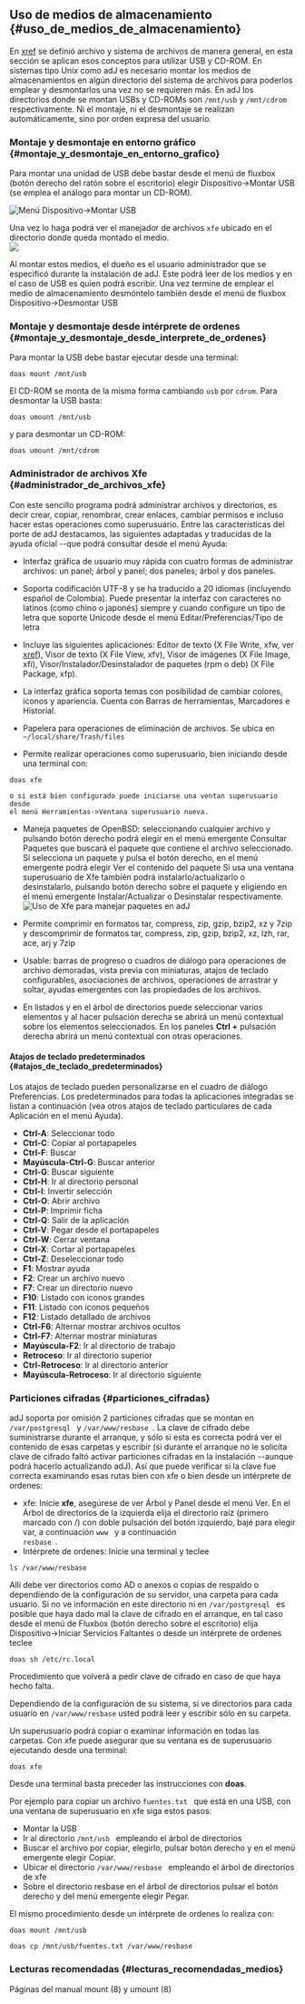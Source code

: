 ## Uso de medios de almacenamiento {#uso_de_medios_de_almacenamiento}

En [xref](#conceptos_basicos) se definió archivo y sistema de archivos de 
manera general, en esta sección se aplican esos conceptos para utilizar USB y 
CD-ROM.
En sistemas tipo Unix como adJ es necesario montar los medios de 
almacenamientos en algún directorio del sistema de archivos para poderlos 
emplear y desmontarlos una vez no se requieren más. En adJ los directorios 
donde se montan USBs y CD-ROMs son ```/mnt/usb``` y ```/mnt/cdrom``` 
respectivamente. Ni el montaje, ni el desmontaje se realizan automáticamente, 
sino por orden expresa del usuario.

### Montaje y desmontaje en entorno gráfico {#montaje_y_desmontaje_en_entorno_grafico}

Para montar una unidad de USB debe bastar desde el menú de fluxbox (botón 
derecho del ratón sobre el escritorio) elegir Dispositivo->Montar USB (se 
emplea el análogo para montar un CD-ROM).

![Menú Dispositivo->Montar USB](img/montar.png)


Una vez lo haga podrá ver el manejador de archivos ```xfe``` ubicado en el 
directorio donde queda montado el medio.  
![](img/xfecdrom.png)

Al montar estos medios, el dueño es el usuario administrador que se especificó 
durante la instalación de adJ. 
Este podrá leer de los medios y en el caso de USB es quien podrá escribir.
Una vez termine de emplear el medio de almacenamiento desmóntelo también 
desde el menú de fluxbox Dispositivo->Desmontar USB

### Montaje y desmontaje desde intérprete de ordenes {#montaje_y_desmontaje_desde_interprete_de_ordenes}

Para montar la USB debe bastar ejecutar desde una terminal:
```
doas mount /mnt/usb
```
El CD-ROM se monta de la misma forma cambiando ```usb``` por ```cdrom```.
Para desmontar la USB basta:
```
doas umount /mnt/usb
```
y para desmontar un CD-ROM:
```
doas umount /mnt/cdrom
```
            
### Administrador de archivos Xfe {#administrador_de_archivos_xfe}
 
Con este sencillo programa podrá administrar archivos y directorios, es decir 
crear, copiar, renombrar, crear enlaces, cambiar permisos e incluso hacer estas 
operaciones como superusuario.
Entre las características del porte de adJ destacamos, las siguientes adaptadas 
y traducidas de la ayuda oficial --que podrá consultar desde el menú Ayuda:

- Interfaz gráfica de usuario muy rápida con cuatro formas de administrar 
	archivos: un panel; árbol y panel; dos paneles; árbol y dos paneles.

- Soporta codificación UTF-8 y se ha traducido a 20 idiomas (incluyendo español 
	de Colombia). Puede presentar la interfaz con caracteres no latinos 
	(como chino o japonés) siempre y cuando configure un tipo de letra que 
	soporte Unicode desde el menú Editar/Preferencias/Tipo de letra

- Incluye las siguientes aplicaciones: Editor de texto (X File Write, xfw, 
	ver [xref](#editor_xfw)), Visor de texto (X File View, xfv), 
	Visor de imágenes (X File Image, xfi), Visor/Instalador/Desinstalador 
	de paquetes (rpm o deb) (X File Package, xfp).

- La interfaz gráfica soporta temas con posibilidad de cambiar colores, 
	iconos y apariencia. Cuenta con Barras de herramientas, Marcadores e 
	Historial.

- Papelera para operaciones de eliminación de archivos. Se ubica en ```~/local/share/Trash/files```

- Permite realizar operaciones como superusuario, bien iniciando desde una 
	terminal con:
```
doas xfe
```
	o si está bien configurado puede iniciarse una ventan superusuario desde 
	el menú Herramientas->Ventana superusuario nueva.

- Maneja paquetes de OpenBSD: seleccionando cualquier archivo y pulsando botón 
	derecho podrá elegir en el menú emergente Consultar Paquetes que 
	buscará el paquete que contiene el archivo seleccionado. Si 
	selecciona un paquete y pulsa el botón derecho, en el menú emergente 
	podrá elegir Ver el contenido del paquete Si usa una ventana 
	superusuario de Xfe también podrá   instalarlo/actualizarlo o 
	desinstalarlo, pulsando botón derecho sobre el paquete y eligiendo 
	en el menú emergente Instalar/Actualizar o Desinstalar respectivamente.
	![Uso de Xfe para manejar paquetes en adJ](img/xfepaq.png)

- Permite comprimir en formatos tar, compress, zip, gzip, bzip2, xz y 7zip 
	y descomprimir de formatos tar, compress, zip, gzip, bzip2, xz, lzh, 
	rar, ace, arj y 7zip

- Usable: barras de progreso o cuadros de diálogo para operaciones de archivo 
	demoradas, vista previa con miniaturas, atajos de teclado configurables,
	asociaciones de archivos, operaciones de arrastrar y soltar, ayudas 
	emergentes con las propiedades de los archivos.

- En listados y en el árbol de directorios puede seleccionar varios elementos 
	y al hacer pulsación derecha se abrirá un menú contextual sobre los 
	elementos seleccionados. En los paneles **Ctrl +** pulsación derecha 
	abrirá un menú contextual con otras operaciones.
 
#### Atajos de teclado predeterminados {#atajos_de_teclado_predeterminados}

Los atajos de teclado pueden personalizarse en el cuadro de diálogo Preferencias. Los predeterminados para todas 
la aplicaciones integradas se listan a continuación (vea otros atajos de teclado particulares de cada Aplicación 
en el menú Ayuda).

- **Ctrl-A**: Seleccionar todo
- **Ctrl-C**: Copiar al portapapeles
- **Ctrl-F**: Buscar
- **Mayúscula-Ctrl-G**: Buscar anterior
- **Ctrl-G**: Buscar siguiente
- **Ctrl-H**: Ir al directorio personal
- **Ctrl-I**: Invertir selección
- **Ctrl-O**: Abrir archivo
- **Ctrl-P**: Imprimir ficha
- **Ctrl-Q**: Salir de la aplicación
- **Ctrl-V**: Pegar desde el portapapeles
- **Ctrl-W**: Cerrar ventana
- **Ctrl-X**: Cortar al portapapeles
- **Ctrl-Z**: Deseleccionar todo
- **F1**: Mostrar ayuda
- **F2**: Crear un archivo nuevo
- **F7**: Crear un directorio nuevo
- **F10**: Listado con iconos grandes
- **F11**: Listado con iconos pequeños
- **F12**: Listado detallado de archivos
- **Ctrl-F6**: Alternar mostrar archivos ocultos
- **Ctrl-F7**: Alternar mostrar miniaturas
- **Mayúscula-F2**: Ir al directorio de trabajo
- **Retroceso**: Ir al directorio superior
- **Ctrl-Retroceso**: Ir al directorio anterior
- **Mayúscula-Retroceso**: Ir al directorio siguiente

### Particiones cifradas {#particiones_cifradas}

adJ soporta por omisión 2 particiones cifradas que se montan 
en  ```/var/postgresql ``` y  ```/var/www/resbase ```. 
La clave de cifrado debe suministrarse durante el arranque, y sólo si esta es 
correcta podrá ver el contenido de esas carpetas y escribir (si durante el 
arranque no le solicita clave de cifrado faltó activar particiones cifradas 
en la instalación --aunque podrá hacerlo actualizando adJ). 
Así que puede verificar si la clave fue correcta examinando esas rutas bien 
con xfe o bien desde un intérprete de ordenes:

- xfe: Inicie **xfe**, asegúrese de ver Árbol y Panel desde el menú Ver. 
	En el Árbol de directorios de la izquierda elija el directorio raíz 
	(primero marcado con /) con doble pulsación del botón izquierdo, bajé 
	para elegir var, a continuación  ```www ``` y a continuación  
	```resbase ```.
- Intérprete de ordenes: Inicie una terminal y teclee 
```
ls /var/www/resbase
```

Allí debe ver directorios como AD o anexos o copias de respaldo o dependiendo 
de la configuración de su servidor, una carpeta para cada usuario.
Si no ve información en este directorio ni en  ```/var/postgresql ``` es 
posible que haya dado mal la clave de cifrado en el arranque, en tal caso 
desde el menú de Fluxbox (botón derecho sobre el escritorio) elija 
Dispositivo->Iniciar Servicios Faltantes o desde un intérprete de ordenes 
teclee
```
doas sh /etc/rc.local
```
Procedimiento que volverá a pedir clave de cifrado en caso de que haya 
hecho falta.

Dependiendo de la configuración de su sistema, si ve directorios para cada 
usuario en ```/var/www/resbase``` usted podrá leer y escribir sólo en su 
carpeta.  

Un superusuario podrá copiar o examinar información en todas las 
carpetas. Con xfe puede asegurar que su ventana es de superusuario 
ejecutando desde una terminal:
```
doas xfe
```

Desde una terminal basta preceder las instrucciones con **doas**.

Por ejemplo para copiar un archivo  ```fuentes.txt ``` que está en una 
USB, con una ventana de superusuario en xfe siga estos pasos:

- Montar la USB
- Ir al directorio  ```/mnt/usb ``` empleando el árbol de directorios
- Buscar el archivo por copiar, elegirlo, pulsar botón derecho y en el menú 
	emergente elegir Copiar.
- Ubicar el directorio  ```/var/www/resbase ``` empleando el árbol de 
	directorios de xfe
- Sobre el directorio resbase en el árbol de directorios pulsar el botón 
	derecho y del menú emergente elegir Pegar.


El mismo procedimiento desde un intérprete de ordenes lo realiza con:
```
doas mount /mnt/usb 
```
```
doas cp /mnt/usb/fuentes.txt /var/www/resbase 
```

### Lecturas recomendadas {#lecturas_recomendadas_medios}

Páginas del manual mount (8) y umount (8)
